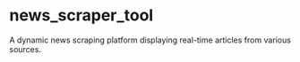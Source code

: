 # news_scraper_tool
A dynamic news scraping platform displaying real-time articles from various sources.
